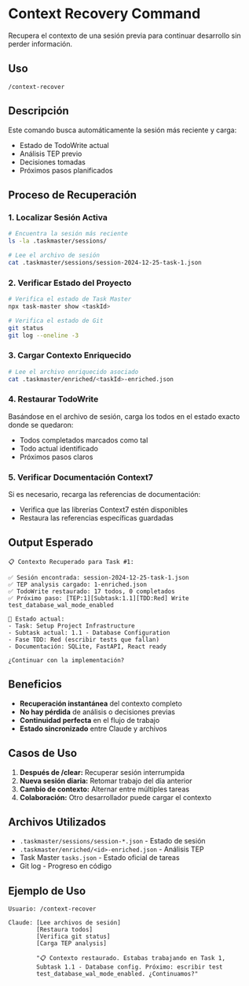 # Context Recovery Command

Recupera el contexto de una sesión previa para continuar desarrollo sin perder información.

## Uso

```
/context-recover
```

## Descripción

Este comando busca automáticamente la sesión más reciente y carga:
- Estado de TodoWrite actual
- Análisis TEP previo
- Decisiones tomadas
- Próximos pasos planificados

## Proceso de Recuperación

### 1. Localizar Sesión Activa

```bash
# Encuentra la sesión más reciente
ls -la .taskmaster/sessions/

# Lee el archivo de sesión
cat .taskmaster/sessions/session-2024-12-25-task-1.json
```

### 2. Verificar Estado del Proyecto

```bash
# Verifica el estado de Task Master
npx task-master show <taskId>

# Verifica el estado de Git
git status
git log --oneline -3
```

### 3. Cargar Contexto Enriquecido

```bash
# Lee el archivo enriquecido asociado
cat .taskmaster/enriched/<taskId>-enriched.json
```

### 4. Restaurar TodoWrite

Basándose en el archivo de sesión, carga los todos en el estado exacto donde se quedaron:
- Todos completados marcados como tal
- Todo actual identificado
- Próximos pasos claros

### 5. Verificar Documentación Context7

Si es necesario, recarga las referencias de documentación:
- Verifica que las librerías Context7 estén disponibles
- Restaura las referencias específicas guardadas

## Output Esperado

```
📋 Contexto Recuperado para Task #1:

✅ Sesión encontrada: session-2024-12-25-task-1.json
✅ TEP analysis cargado: 1-enriched.json  
✅ TodoWrite restaurado: 17 todos, 0 completados
✅ Próximo paso: [TEP:1][Subtask:1.1][TDD:Red] Write test_database_wal_mode_enabled

🎯 Estado actual:
- Task: Setup Project Infrastructure  
- Subtask actual: 1.1 - Database Configuration
- Fase TDD: Red (escribir tests que fallan)
- Documentación: SQLite, FastAPI, React ready

¿Continuar con la implementación?
```

## Beneficios

- **Recuperación instantánea** del contexto completo
- **No hay pérdida** de análisis o decisiones previas  
- **Continuidad perfecta** en el flujo de trabajo
- **Estado sincronizado** entre Claude y archivos

## Casos de Uso

1. **Después de /clear:** Recuperar sesión interrumpida
2. **Nueva sesión diaria:** Retomar trabajo del día anterior
3. **Cambio de contexto:** Alternar entre múltiples tareas
4. **Colaboración:** Otro desarrollador puede cargar el contexto

## Archivos Utilizados

- `.taskmaster/sessions/session-*.json` - Estado de sesión
- `.taskmaster/enriched/<id>-enriched.json` - Análisis TEP
- Task Master `tasks.json` - Estado oficial de tareas
- Git log - Progreso en código

## Ejemplo de Uso

```
Usuario: /context-recover

Claude: [Lee archivos de sesión]
        [Restaura todos]
        [Verifica git status]
        [Carga TEP analysis]

        "📋 Contexto restaurado. Estabas trabajando en Task 1,
        Subtask 1.1 - Database config. Próximo: escribir test
        test_database_wal_mode_enabled. ¿Continuamos?"
```